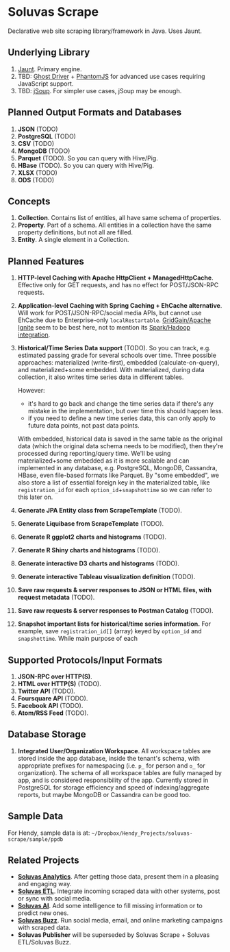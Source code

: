 # Soluvas Scrape

Declarative web site scraping library/framework in Java. Uses Jaunt.

## Underlying Library

1. [Jaunt](http://jaunt-api.com/). Primary engine.
2. TBD: [Ghost Driver](https://github.com/detro/ghostdriver) + [PhantomJS](http://phantomjs.org/) for advanced use cases requiring JavaScript support.
3. TBD: [jSoup](http://jsoup.org). For simpler use cases, jSoup may be enough.

## Planned Output Formats and Databases

1. **JSON** (TODO)
2. **PostgreSQL** (TODO)
3. **CSV** (TODO)
4. **MongoDB** (TODO)
5. **Parquet** (TODO). So you can query with Hive/Pig.
6. **HBase** (TODO). So you can query with Hive/Pig.
7. **XLSX** (TODO)
8. **ODS** (TODO)

## Concepts

1. **Collection**. Contains list of entities, all have same schema of properties.
2. **Property**. Part of a schema. All entities in a collection have the same property definitions, but not all are filled.
3. **Entity**. A single element in a Collection.

## Planned Features

1. **HTTP-level Caching with Apache HttpClient + ManagedHttpCache**. Effective only for GET requests, and has no effect
    for POST/JSON-RPC requests.

2. **Application-level Caching with Spring Caching + EhCache alternative**. Will work for
    POST/JSON-RPC/social media APIs, but cannot use EhCache due to Enterprise-only `localRestartable`.
    [GridGain/Apache Ignite](https://ignite.incubator.apache.org/) seem to be best here, not to mention its
    [Spark/Hadoop integration](https://apacheignite.readme.io/v1.2/docs/overview).

2. **Historical/Time Series Data support** (TODO). So you can track, e.g. estimated passing grade for several schools over time.
    Three possible approaches: materialized (write-first), embedded (calculate-on-query), and materialized+some embedded.
    With materialized, during data collection, it also writes time series data in different tables.
    
    However:
    
    * it's hard to go back and change the time series data if there's any mistake in the implementation,
      but over time this should happen less.
    * if you need to define a new time series data, this can only apply to future data points, not past data points.

    With embedded, historical data is saved in the same table as the original data (which the original data schema
    needs to be modified), then they're processed during reporting/query time.
    We'll be using materialized+some embedded as it is more scalable and can implemented in any database, e.g. PostgreSQL, MongoDB,
    Cassandra, HBase, even file-based formats like Parquet.
    By "some embedded", we also store a list of essential foreign key in the materialized table, 
    like `registration_id` for each `option_id`+`snapshottime` so we can refer to this later on.
    
3. **Generate JPA Entity class from ScrapeTemplate** (TODO).
4. **Generate Liquibase from ScrapeTemplate** (TODO).
5. **Generate R ggplot2 charts and histograms** (TODO).
6. **Generate R Shiny charts and histograms** (TODO).
7. **Generate interactive D3 charts and histograms** (TODO).
8. **Generate interactive Tableau visualization definition** (TODO).
9. **Save raw requests & server responses to JSON or HTML files, with request metadata** (TODO).
10. **Save raw requests & server responses to Postman Catalog** (TODO).
11. **Snapshot important lists for historical/time series information.**
    For example, save `registration_id[]` (array) keyed by `option_id` and `snapshottime`.
    While main purpose of each 

## Supported Protocols/Input Formats

1. **JSON-RPC over HTTP(S)**.
2. **HTML over HTTP(S)** (TODO).
3. **Twitter API** (TODO).
4. **Foursquare API** (TODO).
5. **Facebook API** (TODO).
6. **Atom/RSS Feed** (TODO).

## Database Storage

1. **Integrated User/Organization Workspace**. All workspace tables are stored inside the app database, inside the tenant's schema,
    with appropriate prefixes for namespacing (i.e. `p_` for person and `o_` for organization).
    The schema of all workspace tables are fully managed by app, and is considered responsibility of the app.
    Currently stored in PostgreSQL for storage efficiency and speed of indexing/aggregate reports,
    but maybe MongoDB or Cassandra can be good too.

## Sample Data

For Hendy, sample data is at: `~/Dropbox/Hendy_Projects/soluvas-scrape/sample/ppdb`

## Related Projects

* [**Soluvas Analytics**](https://github.com/soluvas/soluvas-analytics). After getting those data,
    present them in a pleasing and engaging way.
* [**Soluvas ETL**](https://github.com/soluvas/soluvas-etl). Integrate incoming scraped data with other systems,
    post or sync with social media.
* [**Soluvas AI**](https://github.com/soluvas/soluvas-ai). Add some intelligence to fill missing information
    or to predict new ones.
* [**Soluvas Buzz**](https://github.com/soluvas/soluvas-buzz). Run social media, email, and online marketing campaigns
    with scraped data.
* **Soluvas Publisher** will be superseded by Soluvas Scrape + Soluvas ETL/Soluvas Buzz.
